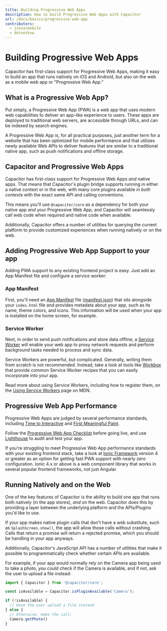 ```yaml
---
title: Building Progressive Web Apps
description: How to build Progressive Web Apps with Capacitor
url: /docs/basics/progressive-web-app
contributors:
  - jcesarmobile
  - dotnetkow
---
```


# Building Progressive Web Apps

<p class="intro">Capacitor has first-class support for Progressive Web Apps, making it easy to build an app that runs natively on iOS and Android, but also on the web as a mobile web app or "Progressive Web App."</p>

## What is a Progressive Web App?

Put simply, a Progressive Web App (PWA) is a web app that uses modern web capabilities to deliver an app-like experience to users. These apps are deployed to traditional web servers, are accessible through URLs, and can be indexed by search engines.

A Progressive Web App is, for all practical purposes, just another term for a website that has been optimized for mobile performance and that utilizes newly available Web APIs to deliver features that are similar to a traditional native app, such as push notifications and offline storage.

## Capacitor and Progressive Web Apps

Capacitor has first-class support for Progressive Web Apps *and* native apps. That means that Capacitor's plugin bridge supports running in either a native context or in the web, with many core plugins available *in both contexts* with the exact same API and calling conventions.

This means you'll use `@capacitor/core` as a dependency for both your native app *and* your Progressive Web App, and Capacitor will seamlessly call web code when required and native code when available.

Additionally, Capacitor offers a number of utilities for querying the current platform to provide customized experiences when running natively or on the web.

## Adding Progressive Web App Support to your app

Adding PWA support to any existing frontend project is easy. Just add an App Manifest file and configure a service worker:

### App Manifest

First, you'll need an [App Manifest](https://developer.mozilla.org/en-US/docs/Web/Manifest) file ([manifest.json](https://developer.mozilla.org/en-US/Add-ons/WebExtensions/manifest.json))
that sits alongside your `index.html` file and provides metadata about your app, such as its name, theme colors, and icons. This information will be used
when your app is installed on the home screen, for example.

### Service Worker

Next, in order to send push notifications and store data offline, a [Service Worker](https://developer.mozilla.org/en-US/docs/Web/API/Service_Worker_API) will
enable your web app to proxy network requests and perform background tasks needed to process and sync data.

Service Workers are powerful, but complicated. Generally, writing them from scratch is not recommended. Instead, take a look at tools like [Workbox](https://developers.google.com/web/tools/workbox/) that
provide common Service Worker recipes that you can easily incorporate into your app.

Read more about using Service Workers, including how to register them, on the [Using Service Workers](https://developer.mozilla.org/en-US/docs/Web/API/Service_Worker_API/Using_Service_Workers) page on MDN.

## Progressive Web App Performance

Progressive Web Apps are judged by several performance standards, including [Time to Interactive](https://developers.google.com/web/tools/lighthouse/audits/time-to-interactive) and [First Meaningful Paint](https://developers.google.com/web/tools/lighthouse/audits/first-meaningful-paint). 

Follow the [Progressive Web App Checklist](https://developers.google.com/web/progressive-web-apps/checklist) before going live, and use [Lighthouse](https://developers.google.com/web/tools/lighthouse/) to audit and test your app.

If you're struggling to meet Progressive Web App performance standards with your existing frontend stack, take a look at [Ionic Framework](http://ionicframework.com/) version 4 or greater as an option for getting fast PWA support with nearly zero configuration. Ionic 4.x or above is a web component library that works in several popular frontend frameworks, not just Angular.

## Running Natively and on the Web

One of the key features of Capacitor is the ability to build one app that runs both natively (in the app stores), _and_ on the web. Capacitor does this by providing a layer between the underlying platform and the APIs/Plugins you'd like to use. 

If your app makes native plugin calls that don't have a web substitute, such as `SplashScreen.show()`, the app will allow those calls without crashing. Calls that return a promise will return a rejected promise, which you should be handling in your app anyways.

Additionally, Capacitor's JavaScript API has a number of utilities that make it possible to programmatically check whether certain APIs are available. 

For example, if your app would normally rely on the Camera app being used to take a photo, you could check if the Camera is available, and if not, ask the user to upload a file instead:

```typescript
import { Capacitor } from '@capacitor/core';

const isAvailable = Capacitor.isPluginAvailable('Camera');

if (!isAvailable) {
  // Have the user upload a file instead
} else {
  // Otherwise, make the call:
  Camera.getPhoto()
}
```